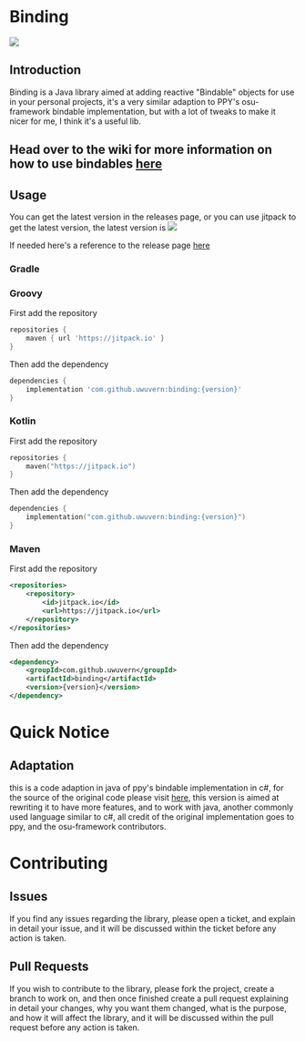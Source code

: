 # Binding
[![](https://jitpack.io/v/uwuvern/binding.svg)](https://jitpack.io/#uwuvern/binding)

## Introduction
Binding is a Java library aimed at adding reactive "Bindable" objects for use in your personal projects, it's a very similar adaption to PPY's osu-framework bindable implementation, but with a lot of tweaks to make it nicer for me, I think it's a useful lib.

## Head over to the wiki for more information on how to use bindables [here](https://github.com/uwuvern/binding/wiki/Introduction)

## Usage
You can get the latest version in the releases page, or you can use jitpack to get the latest version, the latest version is [![](https://jitpack.io/v/uwuvern/binding.svg)](https://jitpack.io/#uwuvern/binding)

If needed here's a reference to the release page [here](https://github.com/uwuvern/binding/releases)
### Gradle

### Groovy
First add the repository
```groovy
repositories {
    maven { url 'https://jitpack.io' }
}
```

Then add the dependency
```groovy
dependencies {
    implementation 'com.github.uwuvern:binding:{version}'
}
```

### Kotlin
First add the repository
```kotlin
repositories {
    maven("https://jitpack.io")
}
```
Then add the dependency
```kotlin
dependencies {
    implementation("com.github.uwuvern:binding:{version}")
}
```

### Maven
First add the repository
```xml
<repositories>
    <repository>
        <id>jitpack.io</id>
        <url>https://jitpack.io</url>
    </repository>
</repositories>
```
Then add the dependency
```xml
<dependency>
    <groupId>com.github.uwuvern</groupId>
    <artifactId>binding</artifactId>
    <version>{version}</version>
</dependency>
```

# Quick Notice
## Adaptation
this is a code adaption in java of ppy's bindable implementation in c#, for the source of the original code please visit [here](https://github.com/ppy/osu-framework/blob/master/osu.Framework/Bindables/Bindable.cs), this version is aimed at rewriting it to have more features, and to work with java, another commonly used language similar to c#, all credit of the original implementation goes to ppy, and the osu-framework contributors.

# Contributing
## Issues
If you find any issues regarding the library, please open a ticket, and explain in detail your issue, and it will be discussed within the ticket before any action is taken.
## Pull Requests
If you wish to contribute to the library, please fork the project, create a branch to work on, and then once finished create a pull request explaining in detail your changes, why you want them changed, what is the purpose, and how it will affect the library, and it will be discussed within the pull request before any action is taken.
